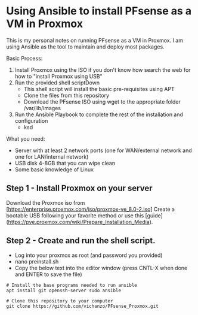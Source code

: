 # Using Ansible to install PFsense as a VM in Proxmox
This is my personal notes on running PFsense as a VM in Proxmox.
I am using Ansible as the tool to maintain and deploy most packages.

Basic Process:
1) Install Proxmox using the ISO if you don't know how search the web for how to "install Proxmox using USB"
2) Run the provided shell scriptDown
    + This shell script will install the basic pre-requisites using APT
    + Clone the files from this repository
    + Download the PFsense ISO using wget to the appropriate folder /var/lib/images
3) Run the Ansible Playbook to complete the rest of the installation and configuration
    + ksd 

What you need:
- Server with at least 2 network ports (one for WAN/external network and one for LAN/internal network)
- USB disk 4-8GB that you can wipe clean
- Some basic knowledge of Linux

## Step 1 - Install Proxmox on your server
Download the Proxmox iso from [https://enterprise.proxmox.com/iso/proxmox-ve_8.0-2.iso]
Create a bootable USB following your favorite method or use this [guide] (https://pve.proxmox.com/wiki/Prepare_Installation_Media).

## Step 2 - Create and run the shell script.
- Log into your proxmox as root (and password you provided)
- nano preinstall.sh
- Copy the below text into the editor window (press CNTL-X when done and ENTER to save the file)
```
# Install the base programs needed to run ansible
apt install git openssh-server sudo ansible

# Clone this repository to your computer
git clone https://github.com/vichanzo/PFsense_Proxmox.git

```
